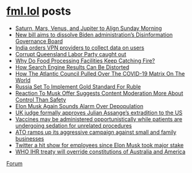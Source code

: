 # [fml.lol](https://fml.lol) posts
<!-- BLOG-POST-LIST:START -->
- [Saturn, Mars, Venus, and Jupiter to Align Sunday Morning](https://fml.lol/saturn-mars-venus-and-jupiter-to-align-sunday-morning/)
- [New bill aims to dissolve Biden administration’s Disinformation Governance Board](https://fml.lol/new-bill-aims-to-dissolve-biden-administrations-disinformation-governance-board/)
- [India orders VPN providers to collect data on users](https://fml.lol/india-orders-vpn-providers-to-collect-data-on-users/)
- [Corrupt Queensland Labor Party caught out](https://fml.lol/corrupt-queensland-labor-party-caught-out/)
- [Why Do Food Processing Facilities Keep Catching Fire?](https://fml.lol/why-are-food-processing-facilities/)
- [How Search Engine Results Can Be Distorted](https://fml.lol/how-search-engine-results-can-be-distorted/)
- [How The Atlantic Council Pulled Over The COVID-19 Matrix On The World](https://fml.lol/how-the-atlantic-council-pulled-over-the-covid-19-matrix-on-the-world/)
- [Russia Set To Implement Gold Standard For Ruble](https://fml.lol/russia-set-to-implement-gold-standard-for-ruble/)
- [Reaction To Musk Offer Suggests Content Moderation More About Control Than Safety](https://fml.lol/reaction-to-musk-offer-suggests-content-moderation-more-about-control-than-safety/)
- [Elon Musk Again Sounds Alarm Over Depopulation](https://fml.lol/elon-musk-again-sounds-alarm-over-depopulation/)
- [UK judge formally approves Julian Assange’s extradition to the US](https://fml.lol/uk-judge-formally-approves-julian-assanges-extradition-to-the-us/)
- [Vaccines may be administered opportunistically while patients are undergoing sedation for unrelated procedures](https://fml.lol/vaccines-may-be-administered-opportunistically-while-patients-are-undergoing-sedation-for-unrelated-procedures/)
- [ATO ramps up its aggressive campaign against small and family businesses](https://fml.lol/ato-ramps-up-its-aggressive-campaign-against-small-and-family-businesses/)
- [Twitter a hit show for employees since Elon Musk took major stake](https://fml.lol/twitter-a-hit-show-for-employees-since-elon-musk-took-major-stake/)
- [WHO IHR treaty will override constitutions of Australia and America](https://fml.lol/who-ihr-treaty-will-override-constitutions-of-australia-and-america/)
<!-- BLOG-POST-LIST:END -->

[Forum](https://forum.fml.lol)
